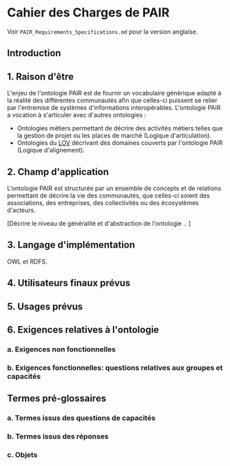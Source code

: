 # Cahier des Charges de PAIR

Voir `PAIR_Requirements_Specifications.md` pour la version anglaise.

## Introduction

## 1. Raison d'être
L'enjeu de l'ontologie PAIR est de fournir un vocabulaire générique adapté à la réalité des différentes communautés afin que celles-ci puissent se relier par l'entremise de systèmes d'informations interopérables.
L'ontologie PAIR a vocation à s'articuler avec d'autres ontologies : 
- Ontologies métiers permettant de décrire des activités métiers telles que la gestion de projet ou les places de marché (Logique d'articulation). 
- Ontologies du [LOV](http://lov.okfn.org/) décrivant des domaines couverts par l'ontologie PAIR (Logique d'alignement). 

## 2. Champ d'application
L’ontologie PAIR est structurée par un ensemble de concepts et de relations permettant de décrire la vie des communautés, que celles-ci soient des associations, des entreprises, des collectivités ou des écosystèmes d'acteurs.

[Décrire le niveau de généralité et d'abstraction de l'ontologie .. ]

## 3. Langage d'implémentation

OWL et RDFS.

## 4. Utilisateurs finaux prévus

## 5. Usages prévus

## 6. Exigences relatives à l'ontologie

### a. Exigences non fonctionnelles 

### b. Exigences fonctionnelles: questions relatives aux groupes et capacités

## Termes pré-glossaires

### a. Termes issus des questions de capacités

### b. Termes issus des réponses

### c. Objets
